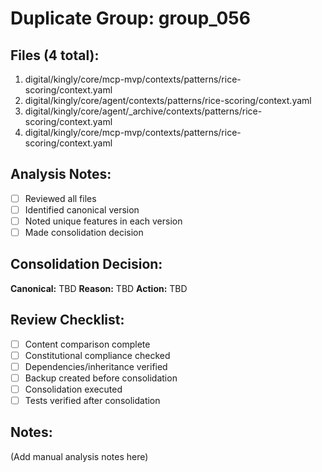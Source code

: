# Duplicate Group: group_056

## Files (4 total):
1. digital/kingly/core/mcp-mvp/contexts/patterns/rice-scoring/context.yaml
2. digital/kingly/core/agent/contexts/patterns/rice-scoring/context.yaml
3. digital/kingly/core/agent/_archive/contexts/patterns/rice-scoring/context.yaml
4. digital/kingly/core/mcp-mvp/contexts/patterns/rice-scoring/context.yaml

## Analysis Notes:
- [ ] Reviewed all files
- [ ] Identified canonical version
- [ ] Noted unique features in each version
- [ ] Made consolidation decision

## Consolidation Decision:
**Canonical:** TBD
**Reason:** TBD
**Action:** TBD

## Review Checklist:
- [ ] Content comparison complete
- [ ] Constitutional compliance checked
- [ ] Dependencies/inheritance verified
- [ ] Backup created before consolidation
- [ ] Consolidation executed
- [ ] Tests verified after consolidation

## Notes:
(Add manual analysis notes here)

